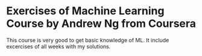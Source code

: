 # Exercises of Machine Learning Course by Andrew Ng from Coursera
This course is very good to get basic knowledge of ML.
It include excercises of all weeks with my solutions.
